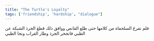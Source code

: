 ```yaml
---
title: "The Turtle's Loyalty"
tags: ['friendship', 'hardship', "dialogue"]
---
```


 فلم تفرغ السلحفاة من كلامها حتى طلع القانص ووافق ذلك قطعَ الجرذ الشبكة عن الظبي فانجحر الجرذ وطار الغراب ونجا الظبي
